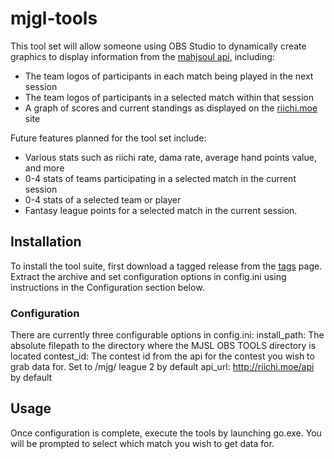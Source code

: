 # mjgl-tools
This tool set will allow someone using OBS Studio to dynamically create graphics to display information from the [mahjsoul api](https://github.com/riichinomics/majsoul-api), including:
* The team logos of participants in each match being played in the next session
* The team logos of participants in a selected match within that session
* A graph of scores and current standings as displayed on the [riichi.moe](https://riichi.moe) site

Future features planned for the tool set include:
* Various stats such as riichi rate, dama rate, average hand points value, and more
* 0-4 stats of teams participating in a selected match in the current session
* 0-4 stats of a selected team or player
* Fantasy league points for a selected match in the current session.

## Installation
To install the tool suite, first download a tagged release from the [tags](https://github.com/woogers/mjgl-tools/tags) page. Extract the archive and set configuration options in config.ini using instructions in the Configuration section below.

### Configuration
There are currently three configurable options in config.ini:
install_path: The absolute filepath to the directory where the MJSL OBS TOOLS directory is located
contest_id: The contest id from the api for the contest you wish to grab data for. Set to /mjg/ league 2 by default
api_url: http://riichi.moe/api by default

## Usage
Once configuration is complete, execute the tools by launching go.exe. You will be prompted to select which match you wish to get data for.